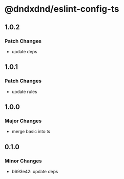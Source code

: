 # @dndxdnd/eslint-config-ts

## 1.0.2

### Patch Changes

- update deps

## 1.0.1

### Patch Changes

- update rules

## 1.0.0

### Major Changes

- merge basic into ts

## 0.1.0

### Minor Changes

- b693e42: update deps
